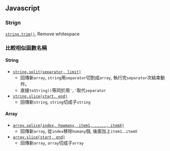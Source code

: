 ## Javascript
### Strign

[`string.trim()`](https://www.w3schools.com/jsref/jsref_trim_string.asp), Remove whitespace

### 比較相似函數名稱
#### String

- [`string.split(separator, limit)`](https://www.w3schools.com/jsref/jsref_split.asp)
    - 回傳新`array`, `string`用`separator`切割成`array`, 執行完`separator`次結束動作。
    - 直接`toString()`等同於用`','`取代`separator`
- [`string.slice(start, end)`](https://www.w3schools.com/jsref/jsref_slice_string.asp)
    - 回傳新`string`, `string`切成子`string`

#### Array

- [`array.splice(index, howmany, item1, ....., itemX)`](https://www.w3schools.com/jsref/jsref_splice.asp)
    - 回傳新`array`, 從`index`移除`homany`個, 後面加上`item1`...`itemX`
- [`array.slice(start, end)`](https://www.w3schools.com/jsref/jsref_slice_array.asp)
    - 回傳新`array`, `array`切成子`array`
